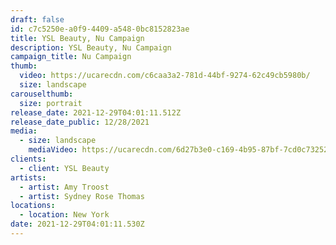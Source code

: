 ```yaml
---
draft: false
id: c7c5250e-a0f9-4409-a548-0bc8152823ae
title: YSL Beauty, Nu Campaign
description: YSL Beauty, Nu Campaign
campaign_title: Nu Campaign
thumb:
  video: https://ucarecdn.com/c6caa3a2-781d-44bf-9274-62c49cb5980b/
  size: landscape
carouselthumb:
  size: portrait
release_date: 2021-12-29T04:01:11.512Z
release_date_public: 12/28/2021
media:
  - size: landscape
    mediaVideo: https://ucarecdn.com/6d27b3e0-c169-4b95-87bf-7cd0c7325212/
clients:
  - client: YSL Beauty
artists:
  - artist: Amy Troost
  - artist: Sydney Rose Thomas
locations:
  - location: New York
date: 2021-12-29T04:01:11.530Z
---
```

